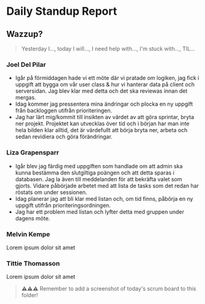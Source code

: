 # Daily Standup Report

## Wazzup?
> Yesterday I…, today I will…, I need help with…, I'm stuck with…, TIL…

### Joel Del Pilar
- Igår på förmiddagen hade vi ett möte där vi pratade om logiken, jag fick i uppgift att bygga om vår user class & hur vi hanterar data på client och serversidan. Jag blev klar med detta och det ska reviewas innan det mergas.
- Idag kommer jag pressentera mina ändringar och plocka en ny uppgift från backloggen utifrån prioriteringen. 
- Jag har lärt mig/kommit till insikten av värdet av att göra sprintar, bryta ner projekt. Projektet kan utvecklas över tid och i början har man inte hela bilden klar alltid, det är värdefullt att börja bryta ner, arbeta och sedan revidiera och göra förändringar.

### Liza Grapensparr
- Igår blev jag färdig med uppgiften som handlade om att admin ska kunna bestämma den slutgiltiga poängen och att detta sparas i databasen. Jag la även till meddelanden för att bekräfta valet som gjorts. Vidare påbörjade arbetet med att lista de tasks som det redan har röstats om under sessionen.
- Idag planerar jag att bli klar med listan och, om tid finns, påbörja en ny uppgift utifrån prioriteringsordningen.
- Jag har ett problem med listan och lyfter detta med gruppen under dagens möte.

### Melvin Kempe
Lorem ipsum dolor sit amet

### Tittie Thomasson
Lorem ipsum dolor sit amet


> ⚠️⚠️⚠️ Remember to add a screenshot of today's scrum board to this folder!
